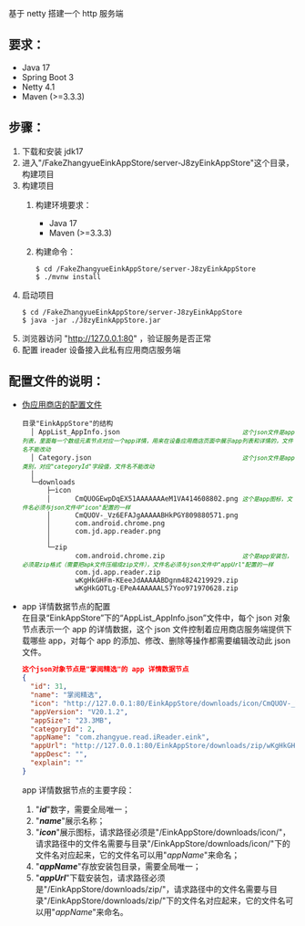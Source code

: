 基于 netty 搭建一个 http 服务端  

## 要求：  
- Java 17
- Spring Boot 3
- Netty 4.1
- Maven (>=3.3.3)

## 步骤：  
1. 下载和安装 jdk17  
2. 进入"/FakeZhangyueEinkAppStore/server-J8zyEinkAppStore"这个目录，构建项目  
3. 构建项目  
    1. 构建环境要求：  
        - Java 17
        - Maven (>=3.3.3)   

    2. 构建命令：  
        ```console
        $ cd /FakeZhangyueEinkAppStore/server-J8zyEinkAppStore
        $ ./mvnw install
        ```
4. 启动项目  
    ```console
    $ cd /FakeZhangyueEinkAppStore/server-J8zyEinkAppStore
    $ java -jar ./J8zyEinkAppStore.jar
    ```
5. 浏览器访问 "http://127.0.0.1:80" ，验证服务是否正常  
6. 配置 ireader 设备接入此私有应用商店服务端  

## 配置文件的说明：  
- [伪应用商店的配置文件](/server-JS8zyEinkAppStore/EinkAppStore/)  
    <pre><code>目录"EinkAppStore"的结构
    │ AppList_AppInfo.json                              <em><font size=1 color=green>这个json文件是app列表，里面每一个数组元素节点对应一个app详情，用来在设备应用商店页面中展示app列表和详情的，文件名不能改动</font></em>
    │ Category.json                                     <em><font size=1 color=green>这个json文件是app类别，对应"categoryId"字段值，文件名不能改动</font></em>
    │
    └─downloads
        ├─icon
        │      CmQUOGEwpDqEX51AAAAAAAeM1VA414608802.png <em><font size=1 color=green>这个是app图标，文件名必须与json文件中"icon"配置的一样</font></em>
        │      CmQUOV-_Vz6EFAJgAAAAABHkPGY809880571.png
        │      com.android.chrome.png
        │      com.jd.app.reader.png
        │
        └─zip
               com.android.chrome.zip                   <em><font size=1 color=green>这个是app安装包，必须是zip格式（需要把apk文件压缩成zip文件），文件名必须与json文件中"appUrl"配置的一样</font></em>
               com.jd.app.reader.zip
               wKgHkGHFm-KEeeJdAAAAABDgnm4824219929.zip
               wKgHkGOTLg-EPeA4AAAAALS7Yoo971970628.zip</code></pre>

- app 详情数据节点的配置  
在目录“EinkAppStore”下的“AppList_AppInfo.json”文件中，每个 json 对象节点表示一个 app 的详情数据，这个 json 文件控制着应用商店服务端提供下载哪些 app，对每个 app 的添加、修改、删除等操作都需要编辑改动此 json 文件。  
    ```json
    这个json对象节点是"掌阅精选"的 app 详情数据节点
    {
      "id": 31,
      "name": "掌阅精选",
      "icon": "http://127.0.0.1:80/EinkAppStore/downloads/icon/CmQUOV-_Vz6EFAJgAAAAABHkPGY809880571.png",
      "appVersion": "V20.1.2",
      "appSize": "23.3MB",
      "categoryId": 2,
      "appName": "com.zhangyue.read.iReader.eink",
      "appUrl": "http://127.0.0.1:80/EinkAppStore/downloads/zip/wKgHkGHFm-KEeeJdAAAAABDgnm4824219929.zip",
      "appDesc": "",
      "explain": ""
    }
    ```  
    app 详情数据节点的主要字段：  
    1. "***id***"数字，需要全局唯一；  
    2. "***name***"展示名称；  
    3. "***icon***"展示图标，请求路径必须是"/EinkAppStore/downloads/icon/"，请求路径中的文件名需要与目录"/EinkAppStore/downloads/icon/"下的文件名对应起来，它的文件名可以用"*appName*"来命名；  
    4. "***appName***"存放安装包目录，需要全局唯一；  
    5. "***appUrl***"下载安装包，请求路径必须是"/EinkAppStore/downloads/zip/"，请求路径中的文件名需要与目录"/EinkAppStore/downloads/zip/"下的文件名对应起来，它的文件名可以用"*appName*"来命名。  

